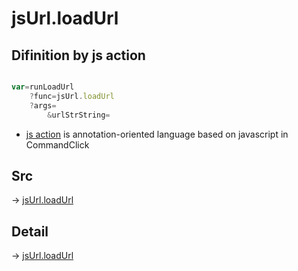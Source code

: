 # jsUrl.loadUrl

## Difinition by js action

```js.js

var=runLoadUrl
	?func=jsUrl.loadUrl
	?args=
		&urlStrString=
```

- [js action]() is annotation-oriented language based on javascript in CommandClick

## Src

-> [jsUrl.loadUrl](https://github.com/puutaro/CommandClick/blob/master/app/src/main/java/com/puutaro/commandclick/fragment_lib/terminal_fragment/js_interface/JsUrl.kt#L117)

## Detail

-> [jsUrl.loadUrl](https://github.com/puutaro/CommandClick/blob/master/md/developer/js_interface/details/JsUrl/loadUrl.md)
